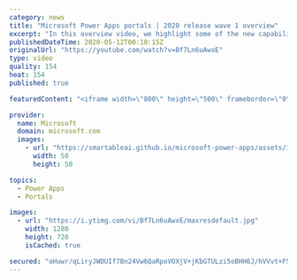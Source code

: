 ```yaml
---
category: news
title: "Microsoft Power Apps portals | 2020 release wave 1 overview"
excerpt: "In this overview video, we highlight some of the new capabilities included in the latest update to Microsoft Power Apps portals.     Here are the capabilities covered:   •    Power BI integration, so you can quickly add Power BI reports, tables, and dashboards to your portals without coding.  •    Themes"
publishedDateTime: 2020-05-12T00:10:15Z
originalUrl: "https://youtube.com/watch?v=Bf7Ln6uAwxE"
type: video
quality: 154
heat: 154
published: true

featuredContent: "<iframe width=\"800\" height=\"500\" frameborder=\"0\" src=\"https://www.youtube.com/embed/Bf7Ln6uAwxE\" allow=\"accelerometer; autoplay; encrypted-media; gyroscope; picture-in-picture\" allowfullscreen></iframe>"

provider:
  name: Microsoft
  domain: microsoft.com
  images:
    - url: "https://smartableai.github.io/microsoft-power-apps/assets/images/organizations/microsoft.com-50x50.jpg"
      width: 50
      height: 50

topics:
  - Power Apps
  - Portals

images:
  - url: "https://i.ytimg.com/vi/Bf7Ln6uAwxE/maxresdefault.jpg"
    width: 1280
    height: 720
    isCached: true

secured: "oHuwr/qLiryJWDUIf7Bn24Vw6QaRpoVOXjV+jKbGTULzi5oBHH6J/hVVvt+F5SSLbUYkuypd5aI+C5VWlf631L/Ab59Bp+7LfGvM5R8O73Ar2MoD7ugUpkW1NN036PZLQAV4REbk3eyp0Ae1VKp0oovtZzrZYJ3FUCUtl28Fsb6Pe+qbxGSk7rb5+d4KBkQ10OUnxd+/8jbhVAaTDj+118ZnTPgcZRJy06v/n9gUSHR/BXrstn1ggTLv6LLaiUHdt8HjUILfd2dEZZNpa6J2J4kF0Nxk0enl+lxOjugvumUdS1udiCCG2hzKOVL+CBHMv0NTCjjENwOjneB7hmUrD8c9P26xfFh3pK/4kZcH8Shg4lfQDVOYvjbY55yO9pb4/9ZZkvdoM0nnylAZZc78VbkGqvDlPg+LvU3neq0C6pwKoOpVhfsoJFb7s3g82AxH;UkTcRZnMH8galCheZxTwWw=="
---
```


